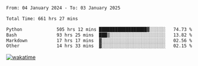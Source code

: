 <!--START_SECTION:waka-->

```txt
From: 04 January 2024 - To: 03 January 2025

Total Time: 661 hrs 27 mins

Python             505 hrs 12 mins ██████████████████▓░░░░░░   74.73 %
Bash               93 hrs 25 mins  ███▒░░░░░░░░░░░░░░░░░░░░░   13.82 %
Markdown           17 hrs 17 mins  ▓░░░░░░░░░░░░░░░░░░░░░░░░   02.56 %
Other              14 hrs 33 mins  ▓░░░░░░░░░░░░░░░░░░░░░░░░   02.15 %
```

<!--END_SECTION:waka-->
[![wakatime](https://wakatime.com/badge/user/5f89a63a-5294-4958-ad30-2b3455e63f2a.svg)](https://wakatime.com/@5f89a63a-5294-4958-ad30-2b3455e63f2a)
